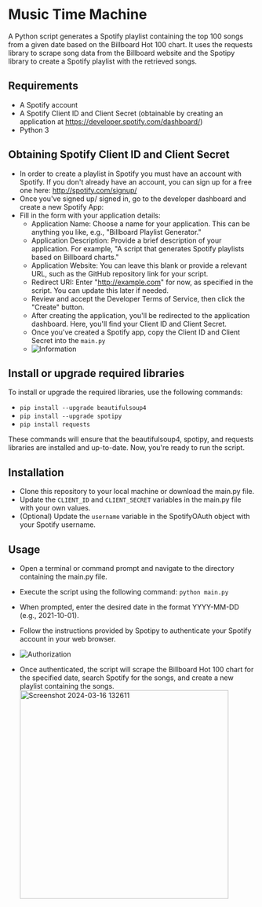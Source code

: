 # Music Time Machine

A Python script generates a Spotify playlist containing the top 100 songs from a given date based on the Billboard Hot 100 chart. It uses the requests library to scrape song data from the Billboard website and the Spotipy library to create a Spotify playlist with the retrieved songs.


## Requirements

- A Spotify account
- A Spotify Client ID and Client Secret (obtainable by creating an application at https://developer.spotify.com/dashboard/)
- Python 3

## Obtaining Spotify Client ID and Client Secret

- In order to create a playlist in Spotify you must have an account with Spotify. If you don't already have an account, you can sign up for a free one here: http://spotify.com/signup/
- Once you've signed up/ signed in, go to the developer dashboard and create a new Spotify App:
- Fill in the form with your application details:
  - Application Name: Choose a name for your application. This can be anything you like, e.g., "Billboard Playlist Generator."
  - Application Description: Provide a brief description of your application. For example, "A script that generates Spotify playlists based on Billboard charts."
  - Application Website: You can leave this blank or provide a relevant URL, such as the GitHub repository link for your script.
  - Redirect URI: Enter "http://example.com" for now, as specified in the script. You can update this later if needed.
  - Review and accept the Developer Terms of Service, then click the "Create" button.
  - After creating the application, you'll be redirected to the application dashboard. Here, you'll find your Client ID and Client Secret.
  - Once you've created a Spotify app, copy the Client ID and Client Secret into the `main.py`
  - ![Information](https://github.com/GameDevMitchell/Music-Time-Machine/assets/146736445/68532953-1d70-488c-85aa-c86002767549)


## Install or upgrade required libraries

To install or upgrade the required libraries, use the following commands:
- `pip install --upgrade beautifulsoup4`
- `pip install --upgrade spotipy`
- `pip install requests`

These commands will ensure that the beautifulsoup4, spotipy, and requests libraries are installed and up-to-date. Now, you're ready to run the script.


## Installation

- Clone this repository to your local machine or download the main.py file.
- Update the `CLIENT_ID` and `CLIENT_SECRET` variables in the main.py file with your own values.
- (Optional) Update the `username` variable in the SpotifyOAuth object with your Spotify username.


## Usage

- Open a terminal or command prompt and navigate to the directory containing the main.py file.
- Execute the script using the following command: `python main.py`
- When prompted, enter the desired date in the format YYYY-MM-DD (e.g., 2021-10-01).
- Follow the instructions provided by Spotipy to authenticate your Spotify account in your web browser.
- ![Authorization](https://github.com/GameDevMitchell/Music-Time-Machine/assets/146736445/6e6b1828-9b66-4522-9390-00f5bc5b6db1)

- Once authenticated, the script will scrape the Billboard Hot 100 chart for the specified date, search Spotify for the songs, and create a new playlist containing the songs.
  <img width="425" alt="Screenshot 2024-03-16 132611" src="https://github.com/GameDevMitchell/Music-Time-Machine/assets/146736445/55a30eaa-9d7b-4cb9-9768-0dba5a5886c6">

